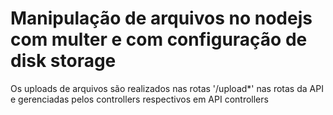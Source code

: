 # Manipulação de arquivos no nodejs com multer e com configuração de disk storage

Os uploads de arquivos são realizados nas rotas '/upload*' nas rotas da API e gerenciadas pelos controllers respectivos em API controllers
